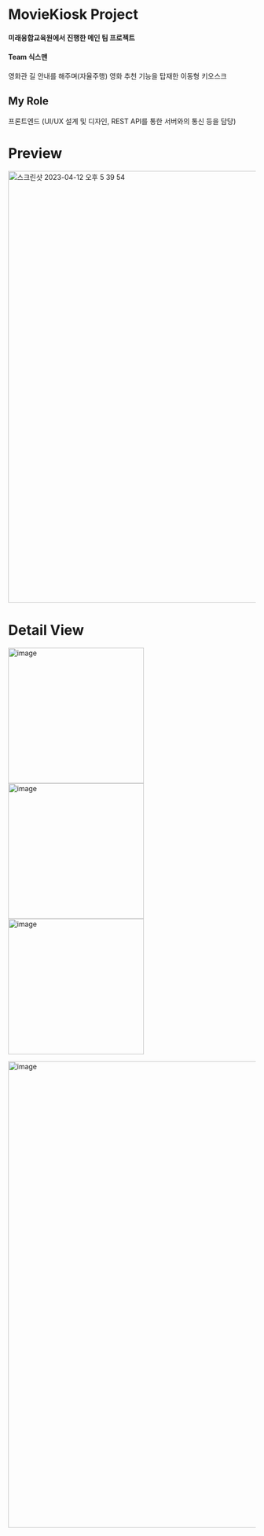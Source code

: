 # MovieKiosk Project
#### 미래융합교육원에서 진행한 메인 팀 프로젝트

#### Team 식스맨
영화관 길 안내를 해주며(자율주행) 영화 추천 기능을 탑재한 이동형 키오스크

## My Role
프론트엔드 (UI/UX 설계 및 디자인, REST API를 통한 서버와의 통신 등을 담당)


# Preview

<img width="879" alt="스크린샷 2023-04-12 오후 5 39 54" src="https://user-images.githubusercontent.com/120015594/231402247-6174b064-7092-4fd7-8863-34fb3809e863.png">

# Detail View
<img width="276" alt="image" src="https://user-images.githubusercontent.com/120015594/231402673-a719f8b2-950c-4ab2-bb13-d5a47314f2fc.png"> <img width="276" alt="image" src="https://user-images.githubusercontent.com/120015594/231402686-cbc6a154-7579-43b6-8c38-63d0a867f2dc.png"> <img width="276" alt="image" src="https://user-images.githubusercontent.com/120015594/231402703-55476ad2-149d-4085-8d16-40b1e820816e.png">

<img width="950" alt="image" src="https://user-images.githubusercontent.com/120015594/231403396-47919623-3616-488c-baf3-824b5728adff.png">

